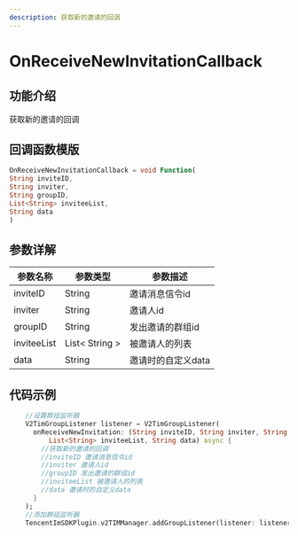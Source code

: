 ```yaml
---
description: 获取新的邀请的回调
---
```


# OnReceiveNewInvitationCallback

## 功能介绍

获取新的邀请的回调

## 回调函数模版

```dart
OnReceiveNewInvitationCallback = void Function(
String inviteID,
String inviter,
String groupID,
List<String> inviteeList,
String data
)
```

## 参数详解

| 参数名称        | 参数类型           | 参数描述        |
| ----------- | -------------- | ----------- |
| inviteID    | String         | 邀请消息信令id    |
| inviter     | String         | 邀请人id       |
| groupID     | String         | 发出邀请的群组id   |
| inviteeList | List< String > | 被邀请人的列表     |
| data        | String         | 邀请时的自定义data |

## 代码示例

```dart
    //设置群组监听器
    V2TimGroupListener listener = V2TimGroupListener(
      onReceiveNewInvitation: (String inviteID, String inviter, String groupID,
          List<String> inviteeList, String data) async {
        //获取新的邀请的回调
        //inviteID 邀请消息信令id
        //inviter 邀请人id
        //groupID 发出邀请的群组id
        //inviteeList 被邀请人的列表
        //data 邀请时的自定义data
      }
    );
    //添加群组监听器
    TencentImSDKPlugin.v2TIMManager.addGroupListener(listener: listener);
```

